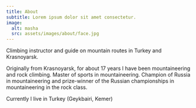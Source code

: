 ```yaml
---
title: About
subtitle: Lorem ipsum dolor sit amet consectetur.
image:
  alt: masha
  src: assets/images/about/face.jpg
---
```

Climbing instructor and guide on mountain routes in Turkey and Krasnoyarsk.


Originally from Krasnoyarsk, for about 17 years I have been mountaineering and rock climbing. Master of sports in mountaineering. Champion of Russia in mountaineering and prize-winner of the Russian championships in mountaineering in the rock class.


Currently I live in Turkey (Geykbairi, Kemer)
